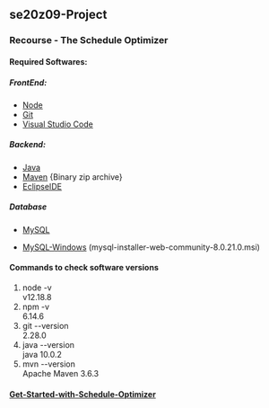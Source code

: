 ## se20z09-Project
### Recourse - The Schedule Optimizer
#### Required Softwares:
##### FrontEnd:
* [Node](https://nodejs.org/en/download/)
* [Git](https://git-scm.com/downloads)
* [Visual Studio Code](https://code.visualstudio.com/download)
##### Backend:
* [Java](https://www.oracle.com/java/technologies/java-archive-javase10-downloads.html)
* [Maven](https://maven.apache.org/download.cgi) {Binary zip archive}
* [EclipseIDE](https://www.eclipse.org/downloads/)
##### Database
* [MySQL](https://dev.mysql.com/downloads/)
- [MySQL-Windows](https://dev.mysql.com/downloads/windows/installer/8.0.html) (mysql-installer-web-community-8.0.21.0.msi)

#### Commands to check software versions
1. node -v <br/>
  v12.18.8
2. npm -v <br/>
  6.14.6
3. git --version <br/>
  2.28.0
4. java --version <br/>
  java 10.0.2
5. mvn --version <br/>
  Apache Maven 3.6.3

#### [Get-Started-with-Schedule-Optimizer](https://github.com/se20z09/se20z09-Project/wiki/Get-Started-with-Schedule-Optimizer)
